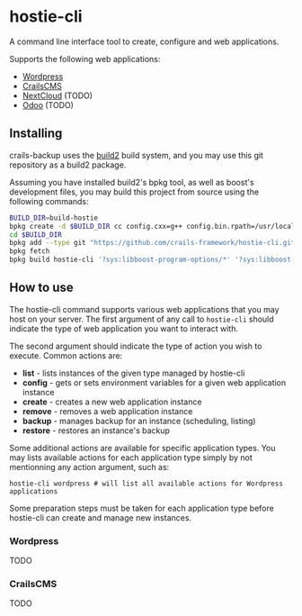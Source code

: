 # hostie-cli

A command line interface tool to create, configure and web applications.

Supports the following web applications:
- [Wordpress](https://wordpress.com/)
- [CrailsCMS](https://github.com/crails-cms/crails-cms)
- [NextCloud](https://nextcloud.com) (TODO)
- [Odoo](https://www.odoo.com) (TODO)

## Installing

crails-backup uses the [build2](https://www.build2.org/) build system, and you
may use this git repository as a build2 package.

Assuming you have installed build2's bpkg tool, as well as boost's development
files, you may build this project from source using the following commands:

```sh
BUILD_DIR=build-hostie
bpkg create -d $BUILD_DIR cc config.cxx=g++ config.bin.rpath=/usr/local/lib config.install.root=/usr/local config.install.sudo=sudo
cd $BUILD_DIR
bpkg add --type git "https://github.com/crails-framework/hostie-cli.git#master"
bpkg fetch
bpkg build hostie-cli '?sys:libboost-program-options/*' '?sys:libboost-date-time/*' '?sys:libboost-process/*' '?sys:libboost-asio/*'
```

## How to use

The hostie-cli command supports various web applications that you may host on
your server. The first argument of any call to `hostie-cli` should indicate
the type of web application you want to interact with.

The second argument should indicate the type of action you wish to execute.
Common actions are:
- **list** - lists instances of the given type managed by hostie-cli
- **config** - gets or sets environment variables for a given web application instance
- **create** - creates a new web application instance
- **remove** - removes a web application instance
- **backup** - manages backup for an instance (scheduling, listing)
- **restore** - restores an instance's backup

Some additional actions are available for specific application types. You
may lists available actions for each application type simply by not
mentionning any action argument, such as:

```
hostie-cli wordpress # will list all available actions for Wordpress applications
```

Some preparation steps must be taken for each application type before hostie-cli
can create and manage new instances.

### Wordpress

TODO

### CrailsCMS

TODO
